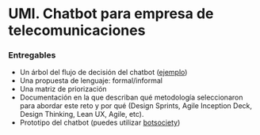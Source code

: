 # UMI. Chatbot para empresa de telecomunicaciones 


###  Entregables

* Un árbol del flujo de decisión del chatbot ([ejemplo](https://www.researchgate.net/figure/Diagrama-de-flujo-de-ELIZA-Aunque-puede-darse-el-caso-cuando-la-frase-coincide-solo_fig11_291410724))
* Una propuesta de lenguaje: formal/informal 
* Una matriz de priorización
* Documentación en la que describan qué metodología seleccionaron para abordar este reto y por qué (Design Sprints, Agile Inception Deck, Design Thinking, Lean UX, Agile, etc).
* Prototipo del chatbot (puedes utilizar [botsociety](https://botsociety.io/))
